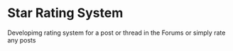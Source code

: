 # Star Rating System
Developimg rating system for a post or thread in the Forums or simply rate any posts
